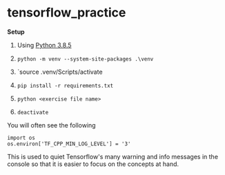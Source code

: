 # tensorflow_practice

**Setup**

1.  Using [Python 3.8.5](https://www.python.org/downloads/release/python-385/)

2.  `python -m venv --system-site-packages .\venv`

3.  `source .venv/Scripts/activate

4.  `pip install -r requirements.txt`

5. `python <exercise file name>`

6. `deactivate`

You will often see the following
```
import os
os.environ['TF_CPP_MIN_LOG_LEVEL'] = '3'
```

This is used to quiet Tensorflow's many warning and info messages in the console so that it is easier to focus on the concepts at hand.